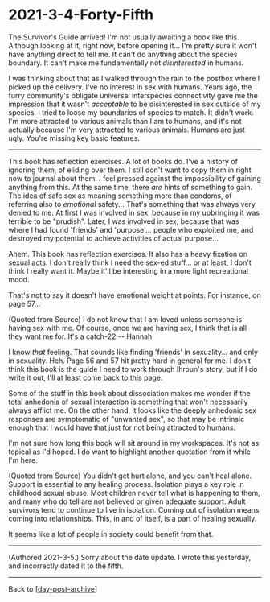 # 2021-3-4-Forty-Fifth

The Survivor's Guide arrived!  I'm not usually awaiting a book like this.  Although looking at it, right now, before opening it...  I'm pretty sure it won't have anything direct to tell me.  It can't do anything about the species boundary.  It can't make me fundamentally not *disinterested* in humans.

I was thinking about that as I walked through the rain to the postbox where I picked up the delivery.  I've no interest in sex with humans.  Years ago, the furry community's obligate universal interspecies connectivity gave me the impression that it wasn't *acceptable* to be disinterested in sex outside of my species.  I tried to loose my boundaries of species to match.  It didn't work.  I'm more attracted to various animals than I am to humans, and it's not actually because I'm very attracted to various animals.  Humans are just ugly.  You're missing key basic features.

---
This book has reflection exercises.  A lot of books do.  I've a history of ignoring them, of eliding over them.  I still don't want to copy them in right now to journal about them.  I feel pressed against the impossibility of gaining anything from this.  At the same time, there *are* hints of something to gain.  The idea of safe sex as meaning something more than condoms, of referring also to *emotional* safety...  That's something that was always very denied to me.  At first I was involved in sex, because in my upbringing it was terrible to be "prudish".  Later, I was involved in sex, because that was where I had found 'friends' and 'purpose'... people who exploited me, and destroyed my potential to achieve activities of actual purpose...

Ahem.  This book has reflection exercises.  It also has a heavy fixation on sexual acts.  I don't really think I need the sex-ed stuff... or at least, I don't think I really want it.  Maybe it'll be interesting in a more light recreational mood.

That's not to say it doesn't have emotional weight at points.  For instance, on page 57...

(Quoted from Source)
I do not know that I am loved unless someone is having sex with me.  Of course, once we are having sex, I think that is all they want me for.  It's a catch-22  -- Hannah

I know *that* feeling.  That sounds like finding 'friends' in sexuality... and only in sexuality.  Heh.  Page 56 and 57 hit pretty hard in general for me.  I don't think this book is the guide I need to work through Ihroun's story, but if I do write it out, I'll at least come back to this page.

Some of the stuff in this book about dissociation makes me wonder if the total anhedonia of sexual interaction is something that won't necessarily always afflict me.  On the other hand, it looks like the deeply anhedonic sex responses are symptomatic of "unwanted sex", so that may be intrinsic enough that I would have that just for not being attracted to humans.  

I'm not sure how long this book will sit around in my workspaces.  It's not as topical as I'd hoped.  I do want to highlight another quotation from it while I'm here.  

(Quoted from Source)
You didn't get hurt alone, and you can't heal alone.  Support is essential to any healing process.  Isolation plays a key role in childhood sexual abuse.  Most children never tell what is happening to them, and many who do tell are not believed or given adequate support.  Adult survivors tend to continue to live in isolation.  Coming out of isolation means coming into relationships.  This, in and of itself, is a part of healing sexually.

It seems like a lot of people in society could benefit from that.

---
(Authored 2021-3-5.)
Sorry about the date update.  I wrote this yesterday, and incorrectly dated it to the fifth.

---
Back to [[day-post-archive]]

[//begin]: # "Autogenerated link references for markdown compatibility"
[day-post-archive]: day-post-archive.md "Day Post Archive"
[//end]: # "Autogenerated link references"